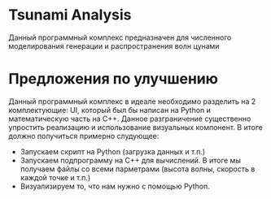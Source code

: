 # Tsunami Analysis
Данный программный комплекс предназначен для численного моделирования генерации и распространения волн цунами
# Предложения по улучшению
Данный программный комплекс в идеале необходимо разделить на 2 комплектующие: UI, который был бы написан на Python и математическую часть на C++.
Данное разграничение существенно упростить реализацию и использование визуальных компонент.
В итоге должно получиться примерно слудующее:
- Запускаем скрипт на Python (загрузка данных и т.п.)
- Запускаем подпрограмму на C++ для вычислений. В итоге мы получаем файлы со всеми парметрами (высота волны, скорость в каждой точке и т.п.)
- Визуализируем то, что нам нужно с помощью Python.
